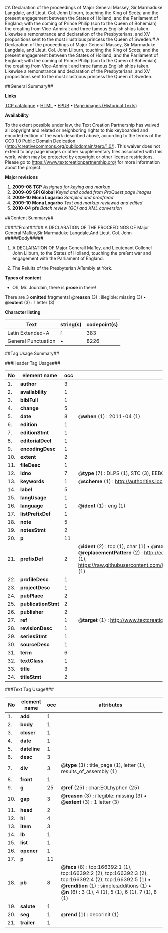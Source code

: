 #A Declaration of the proceedings of Major General Massey, Sir Marmaduke Langdale, and Lieut. Col. John Lilburn, touching the King of Scots; and the present engagement between the States of Holland, and the Parliament of England; with the coming of Prince Philip (son to the Queen of Bohemiah) the creating from Vice-Admiral; and three famous English ships taken. Likewise a remonstrance and declaration of the Presbyterians, and XV propositions sent to the most illustrious princess the Queen of Sweden.#
A Declaration of the proceedings of Major General Massey, Sir Marmaduke Langdale, and Lieut. Col. John Lilburn, touching the King of Scots; and the present engagement between the States of Holland, and the Parliament of England; with the coming of Prince Philip (son to the Queen of Bohemiah) the creating from Vice-Admiral; and three famous English ships taken. Likewise a remonstrance and declaration of the Presbyterians, and XV propositions sent to the most illustrious princess the Queen of Sweden.

##General Summary##

**Links**

[TCP catalogue](http://www.ota.ox.ac.uk/tcp/)  • 
[HTML](http://tei.it.ox.ac.uk/tcp/Texts-HTML/free/A82/A82222.html)  • 
[EPUB](http://tei.it.ox.ac.uk/tcp/Texts-EPUB/free/A82/A82222.epub) • 
[Page images (Historical Texts)](https://historicaltexts.jisc.ac.uk/eebo-99866119e)

**Availability**

To the extent possible under law, the Text Creation Partnership has waived all copyright and related or neighboring rights to this keyboarded and encoded edition of the work described above, according to the terms of the CC0 1.0 Public Domain Dedication (http://creativecommons.org/publicdomain/zero/1.0/). This waiver does not extend to any page images or other supplementary files associated with this work, which may be protected by copyright or other license restrictions. Please go to https://www.textcreationpartnership.org/ for more information about the project.

**Major revisions**

1. __2009-08__ __TCP__ *Assigned for keying and markup*
1. __2009-09__ __SPi Global__ *Keyed and coded from ProQuest page images*
1. __2009-10__ __Mona Logarbo__ *Sampled and proofread*
1. __2009-10__ __Mona Logarbo__ *Text and markup reviewed and edited*
1. __2010-04__ __pfs__ *Batch review (QC) and XML conversion*

##Content Summary##

#####Front#####
A DECLARATION OF THE PROCEEDINGS OF
Major General Maſſey,Sir Marmaduke Langdale,And Lieut. Col. John
#####Body#####

1. A DECLARATION OF Major Generall Maſſey, and Lieutenant Collonel John Lilburn, to the States of Holland, touching the preſent war and engagement with the Parliament of England.

1. The Reſults of the Presbyterian Aſſembly at York.

**Types of content**

  * Oh, Mr. Jourdain, there is **prose** in there!

There are 3 **omitted** fragments! 
 @__reason__ (3) : illegible: missing (3)  •  @__extent__ (3) : 1 letter (3)

**Character listing**


|Text|string(s)|codepoint(s)|
|---|---|---|
|Latin Extended-A|ſ|383|
|General Punctuation|•|8226|

##Tag Usage Summary##

###Header Tag Usage###

|No|element name|occ|attributes|
|---|---|---|---|
|1.|__author__|3||
|2.|__availability__|1||
|3.|__biblFull__|1||
|4.|__change__|5||
|5.|__date__|8| @__when__ (1) : 2011-04 (1)|
|6.|__edition__|1||
|7.|__editionStmt__|1||
|8.|__editorialDecl__|1||
|9.|__encodingDesc__|1||
|10.|__extent__|2||
|11.|__fileDesc__|1||
|12.|__idno__|7| @__type__ (7) : DLPS (1), STC (3), EEBO-CITATION (1), PROQUEST (1), VID (1)|
|13.|__keywords__|1| @__scheme__ (1) : http://authorities.loc.gov/ (1)|
|14.|__label__|5||
|15.|__langUsage__|1||
|16.|__language__|1| @__ident__ (1) : eng (1)|
|17.|__listPrefixDef__|1||
|18.|__note__|5||
|19.|__notesStmt__|2||
|20.|__p__|11||
|21.|__prefixDef__|2| @__ident__ (2) : tcp (1), char (1)  •  @__matchPattern__ (2) : ([0-9\-]+):([0-9IVX]+) (1), (.+) (1)  •  @__replacementPattern__ (2) : http://eebo.chadwyck.com/downloadtiff?vid=$1&page=$2 (1), https://raw.githubusercontent.com/textcreationpartnership/Texts/master/tcpchars.xml#$1 (1)|
|22.|__profileDesc__|1||
|23.|__projectDesc__|1||
|24.|__pubPlace__|2||
|25.|__publicationStmt__|2||
|26.|__publisher__|2||
|27.|__ref__|1| @__target__ (1) : http://www.textcreationpartnership.org/docs/. (1)|
|28.|__revisionDesc__|1||
|29.|__seriesStmt__|1||
|30.|__sourceDesc__|1||
|31.|__term__|6||
|32.|__textClass__|1||
|33.|__title__|3||
|34.|__titleStmt__|2||


###Text Tag Usage###

|No|element name|occ|attributes|
|---|---|---|---|
|1.|__add__|1||
|2.|__body__|1||
|3.|__closer__|1||
|4.|__date__|1||
|5.|__dateline__|1||
|6.|__desc__|3||
|7.|__div__|3| @__type__ (3) : title_page (1), letter (1), results_of_assembly (1)|
|8.|__front__|1||
|9.|__g__|25| @__ref__ (25) : char:EOLhyphen (25)|
|10.|__gap__|3| @__reason__ (3) : illegible: missing (3)  •  @__extent__ (3) : 1 letter (3)|
|11.|__head__|2||
|12.|__hi__|4||
|13.|__item__|3||
|14.|__lb__|1||
|15.|__list__|1||
|16.|__opener__|1||
|17.|__p__|11||
|18.|__pb__|8| @__facs__ (8) : tcp:166392:1 (1), tcp:166392:2 (2), tcp:166392:3 (2), tcp:166392:4 (2), tcp:166392:5 (1)  •  @__rendition__ (1) : simple:additions (1)  •  @__n__ (6) : 3 (1), 4 (1), 5 (1), 6 (1), 7 (1), 8 (1)|
|19.|__salute__|1||
|20.|__seg__|1| @__rend__ (1) : decorInit (1)|
|21.|__trailer__|1||
